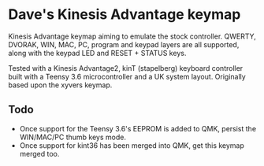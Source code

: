 # Dave's Kinesis Advantage keymap

Kinesis Advantage keymap aiming to emulate the stock controller. QWERTY, DVORAK,
WIN, MAC, PC, program and keypad layers are all supported, along with the
keypad LED and RESET + STATUS keys.

Tested with a Kinesis Advantage2, kinT (stapelberg) keyboard controller built
with a Teensy 3.6 microcontroller and a UK system layout. Originally based upon
the xyvers keymap.

## Todo

 - Once support for the Teensy 3.6's EEPROM is added to QMK, persist the
   WIN/MAC/PC thumb keys mode.
 - Once support for kint36 has been merged into QMK, get this keymap merged too.
